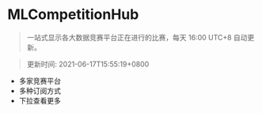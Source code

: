 # MLCompetitionHub

> 一站式显示各大数据竞赛平台正在进行的比赛，每天 16:00 UTC+8 自动更新。
  
> 更新时间: 2021-06-17T15:55:19+0800 

* 多家竞赛平台
* 多种订阅方式
* 下拉查看更多